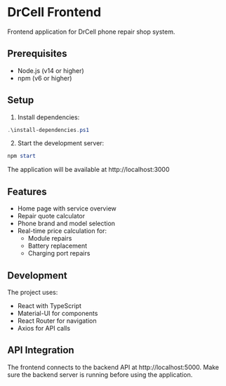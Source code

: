 # DrCell Frontend

Frontend application for DrCell phone repair shop system.

## Prerequisites

- Node.js (v14 or higher)
- npm (v6 or higher)

## Setup

1. Install dependencies:
```powershell
.\install-dependencies.ps1
```

2. Start the development server:
```powershell
npm start
```

The application will be available at http://localhost:3000

## Features

- Home page with service overview
- Repair quote calculator
- Phone brand and model selection
- Real-time price calculation for:
  - Module repairs
  - Battery replacement
  - Charging port repairs

## Development

The project uses:
- React with TypeScript
- Material-UI for components
- React Router for navigation
- Axios for API calls

## API Integration

The frontend connects to the backend API at http://localhost:5000. Make sure the backend server is running before using the application. 